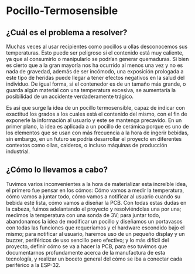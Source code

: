 # Pocillo-Termosensible

## ¿Cuál es el problema a resolver?

Muchas veces al usar recipientes como pocillos u ollas desconocemos sus temperaturas. Esto puede ser peligroso si el contenido está muy caliente, ya que al consumirlo o manipularlo se podrían generar quemaduras. Si bien es cierto que a la gran mayoría nos ha ocurrido al menos una vez y no es nada de gravedad, además de ser incómodo, una exposición prologada a este tipo de heridas puede llegar a tener efectos negativos en la salud del individuo. De igual forma, si el contenedor es de un tamaño más grande, o  guarda algún material con una temperatura excesiva, se aumentaría la posibilidad de un accidente verdaderamente trágico. 

Es así que surge la idea de un pocillo termosensible, capaz de indicar con exactitud los grados a los cuales está el contenido del mismo, con el fin de exponerle la información al usuario y este se mantenga precavido. En un primer plano, la idea es aplicada a un pocillo de cerámica porque es uno de los elementos que se usan con más frecuencia a la hora de ingerir bebidas, sin embargo, en un futuro se podría desarrollar el proyecto en diferentes contextos como ollas, calderos, o incluso máquinas de producción industrial.

## ¿Cómo lo llevamos a cabo?

Tuvimos varios inconvenientes a la hora de materializar esta increíble idea, el primero fue pensar en los cómos: Cómo vamos a medir la temperatura, cómo vamos a juntar todo, cómo vamos a notificar al usuario cuando su bebida esté lista, cómo vamos a diseñar la PCB. Con todas estas dudas en la cabeza, fuimos adelantando el proyecto y resolviéndolas una por una; medimos la temperatura con una sonda de 3V; para juntar todo, abandonamos la idea de modificar un pocillo y diseñamos un portavasos con todas las funciones que requeríamos y el hardware escondido bajo el mismo; para notificar al usuario, haremos uso de un pequeño display y un buzzer, periféricos de uso sencillo pero efectivo; y lo más difícil del proyecto, definir cómo se va a hacer la PCB, para eso tuvimos que documentarnos profundamente acerca de la manufactura de esta tecnología, y realizar un boceto general del cómo se iba a conectar cada periférico a la ESP-32.

